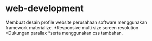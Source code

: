 # web-development
Membuat desain profile website perusahaan software menggunakan framework materialize.
*Responsive multi size screen resolution
*Dukungan parallax
*serta menggunakan css tambahan.

